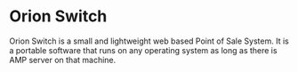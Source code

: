 # Orion Switch
Orion Switch is a small and lightweight web based Point of Sale System. It is a portable software that runs on any operating system as long as there is AMP server on that machine.
